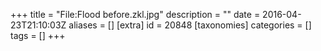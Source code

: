 +++
title = "File:Flood before.zkl.jpg"
description = ""
date = 2016-04-23T21:10:03Z
aliases = []
[extra]
id = 20848
[taxonomies]
categories = []
tags = []
+++


